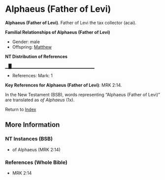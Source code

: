 # Alphaeus (Father of Levi)
**Alphaeus (Father of Levi)**. 
Father of Levi the tax collector (acai). 




**Familial Relationships of Alphaeus (Father of Levi)**


* Gender: male
* Offspring: [Matthew](Matthew.md)


**NT Distribution of References**

▁█▁▁▁▁▁▁▁▁▁▁▁▁▁▁▁▁▁▁▁▁▁▁▁▁▁
* References: Mark: 1



**Key References for Alphaeus (Father of Levi)**: 
MRK 2:14. 




In the New Testament (BSB), words representing “Alphaeus (Father of Levi)” are translated as 
*of Alphaeus* (1x). 


Return to [Index](00-Index.md)

## More Information

### NT Instances (BSB)

* of Alphaeus (MRK 2:14)



### References (Whole Bible)

* MRK 2:14



